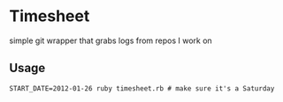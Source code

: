 # Timesheet

simple git wrapper that grabs logs from repos I work on

## Usage

    START_DATE=2012-01-26 ruby timesheet.rb # make sure it's a Saturday

